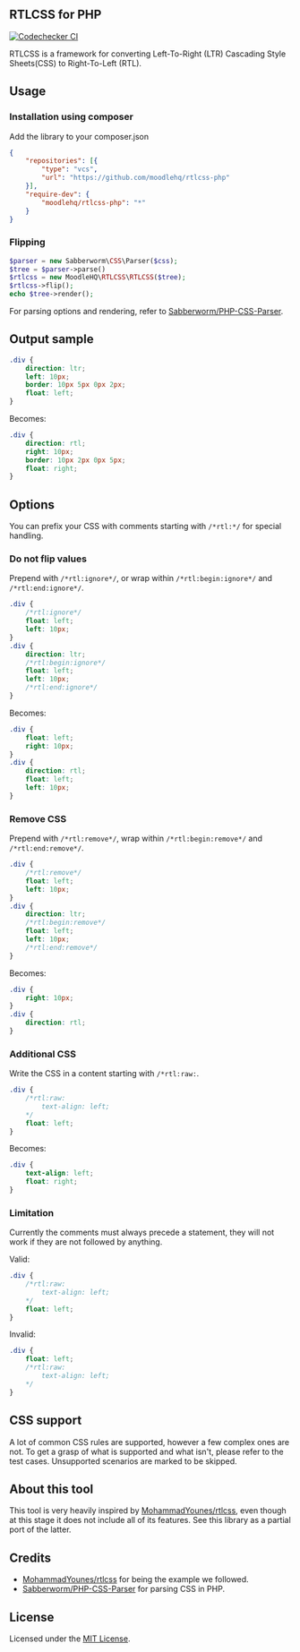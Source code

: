 RTLCSS for PHP
--------------

[![Codechecker CI](https://github.com/moodlehq/rtlcss-php/actions/workflows/ci.yml/badge.svg)](https://github.com/moodlehq/rtlcss-php/actions/workflows/ci.yml)

RTLCSS is a framework for converting Left-To-Right (LTR) Cascading Style Sheets(CSS) to Right-To-Left (RTL).

## Usage

### Installation using composer

Add the library to your composer.json

```json
{
    "repositories": [{
        "type": "vcs",
        "url": "https://github.com/moodlehq/rtlcss-php"
    }],
    "require-dev": {
        "moodlehq/rtlcss-php": "*"
    }
}
```

### Flipping

```php
$parser = new Sabberworm\CSS\Parser($css);
$tree = $parser->parse()
$rtlcss = new MoodleHQ\RTLCSS\RTLCSS($tree);
$rtlcss->flip();
echo $tree->render();
```

For parsing options and rendering, refer to [Sabberworm/PHP-CSS-Parser](https://github.com/sabberworm/PHP-CSS-Parser).

## Output sample

```css
.div {
    direction: ltr;
    left: 10px;
    border: 10px 5px 0px 2px;
    float: left;
}
```

Becomes:

```css
.div {
    direction: rtl;
    right: 10px;
    border: 10px 2px 0px 5px;
    float: right;
}
```

## Options

You can prefix your CSS with comments starting with `/*rtl:*/` for special handling.

### Do not flip values

Prepend with `/*rtl:ignore*/`, or wrap within `/*rtl:begin:ignore*/` and `/*rtl:end:ignore*/`.

```css
.div {
    /*rtl:ignore*/
    float: left;
    left: 10px;
}
.div {
    direction: ltr;
    /*rtl:begin:ignore*/
    float: left;
    left: 10px;
    /*rtl:end:ignore*/
}
```

Becomes:

```css
.div {
    float: left;
    right: 10px;
}
.div {
    direction: rtl;
    float: left;
    left: 10px;
}
```

### Remove CSS

Prepend with `/*rtl:remove*/`, wrap within `/*rtl:begin:remove*/` and `/*rtl:end:remove*/`.

```css
.div {
    /*rtl:remove*/
    float: left;
    left: 10px;
}
.div {
    direction: ltr;
    /*rtl:begin:remove*/
    float: left;
    left: 10px;
    /*rtl:end:remove*/
}
```

Becomes:

```css
.div {
    right: 10px;
}
.div {
    direction: rtl;
}
```

### Additional CSS

Write the CSS in a content starting with `/*rtl:raw:`.

```css
.div {
    /*rtl:raw:
        text-align: left;
    */
    float: left;
}
```

Becomes:

```css
.div {
    text-align: left;
    float: right;
}
```

### Limitation

Currently the comments must always precede a statement, they will not work if they are not followed by anything.

Valid:
```css
.div {
    /*rtl:raw:
        text-align: left;
    */
    float: left;
}
```

Invalid:
```css
.div {
    float: left;
    /*rtl:raw:
        text-align: left;
    */
}
```

## CSS support

A lot of common CSS rules are supported, however a few complex ones are not. To get a grasp of what is supported and what isn't, please refer to the test cases. Unsupported scenarios are marked to be skipped.

## About this tool

This tool is very heavily inspired by [MohammadYounes/rtlcss](https://github.com/MohammadYounes/rtlcss), even though at this stage it does not include all of its features. See this library as a partial port of the latter.

## Credits

* [MohammadYounes/rtlcss](https://github.com/MohammadYounes/rtlcss) for being the example we followed.
* [Sabberworm/PHP-CSS-Parser](https://github.com/sabberworm/PHP-CSS-Parser) for parsing CSS in PHP.

## License

Licensed under the [MIT License](https://opensource.org/licenses/MIT).
